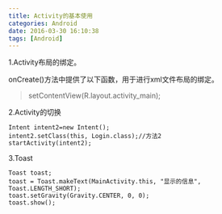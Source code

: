 ```yaml
---
title: Activity的基本使用
categories: Android
date: 2016-03-30 16:10:38
tags: [Android]
---
```


1.Activity布局的绑定。

onCreate()方法中提供了以下函数，用于进行xml文件布局的绑定。

>setContentView(R.layout.activity_main);

2.Activity的切换
```
Intent intent2=new Intent();
intent2.setClass(this, Login.class);//方法2
startActivity(intent2);
```
3.Toast
```
Toast toast;
toast = Toast.makeText(MainActivity.this, "显示的信息", Toast.LENGTH_SHORT);
toast.setGravity(Gravity.CENTER, 0, 0);
toast.show();
```